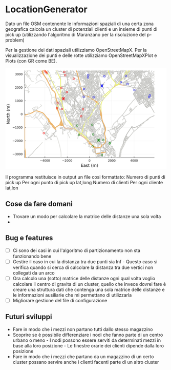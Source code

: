 # LocationGenerator

Dato un file OSM contenente le informazioni spaziali di una certa zona geografica calcola 
un cluster di potenziali clienti e un insieme di punti di pick up (utilizzando l'algoritmo 
di Maranzano per la risoluzione del p-problem)

Per la gestione dei dati spaziali utilizziamo OpenStreetMapX.
Per la visualizzazione dei punti e delle rotte utilizziamo OpenStreetMapXPlot e Plots (con GR come BE).

![example](https://github.com/alessandrofloris/locationGenerator/blob/main/img/example.png?raw=true)

Il programma restituisce in output un file cosi formattato:
Numero di punti di pick up
Per ogni punto di pick up 
        lat,long 
Numero di clienti
Per ogni cliente
        lat,lon 

## Cose da fare domani

- Trovare un modo per calcolare la matrice delle distanze una sola volta
- 

## Bug e features

- [ ] Ci sono dei casi in cui l'algoritmo di partizionamento non sta funzionando bene
- [ ] Gestire il caso in cui la distanza tra due punti sia Inf
        - Questo caso si verifica quando si cerca di calcolare la distanza tra due 
        vertici non collegati da un arco
- [ ] Ora calcolo una (sotto) matrice delle distanze ogni qual volta voglio calcolare il centro di gravita di un cluster,
  quello che invece dovrei fare è creare una struttura dati che contenga una sola matrice delle distanze e le informazioni
  ausiliarie che mi permettano di utilizzarla
- [ ] Migliorare gestione del file di configurazione

## Futuri sviluppi

- Fare in modo che i mezzi non partano tutti dallo stesso magazzino
- Scoprire se è possibile differenziare i nodi che fanno parte di un centro urbano o meno
        - I nodi possono essere serviti da determinati mezzi in base alla loro posizione
        - Le finestre orarie dei clienti dipende dalla loro posizione
- Fare in modo che i mezzi che partano da un magazzino di un certo cluster possano servire anche 
  i clienti facenti parte di un altro cluster